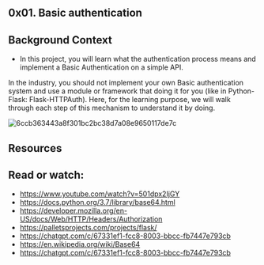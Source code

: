 ## 0x01. Basic authentication

## Background Context
- In this project, you will learn what the authentication process means and implement a Basic Authentication on a simple API.

In the industry, you should not implement your own Basic authentication system and use a module or framework that doing it for you (like in Python-Flask: Flask-HTTPAuth). Here, for the learning purpose, we will walk through each step of this mechanism to understand it by doing.


![6ccb363443a8f301bc2bc38d7a08e9650117de7c](https://github.com/user-attachments/assets/f634bfd8-79c4-4a10-8ecf-db4d13550b72)
## Resources
## Read or watch:
- https://www.youtube.com/watch?v=501dpx2IjGY
- https://docs.python.org/3.7/library/base64.html
- https://developer.mozilla.org/en-US/docs/Web/HTTP/Headers/Authorization
- https://palletsprojects.com/projects/flask/
- https://chatgpt.com/c/67331ef1-fcc8-8003-bbcc-fb7447e793cb
- https://en.wikipedia.org/wiki/Base64
- https://chatgpt.com/c/67331ef1-fcc8-8003-bbcc-fb7447e793cb
